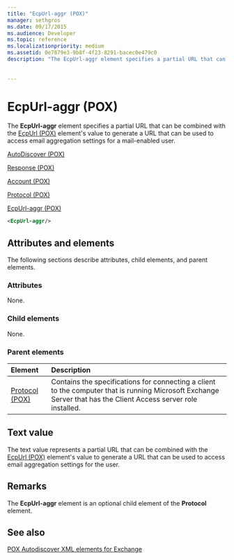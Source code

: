 ```yaml
---
title: "EcpUrl-aggr (POX)"
manager: sethgros
ms.date: 09/17/2015
ms.audience: Developer
ms.topic: reference
ms.localizationpriority: medium
ms.assetid: 0e7879e3-9b8f-4f23-8291-bacec0e479c0
description: "The EcpUrl-aggr element specifies a partial URL that can be combined with the EcpUrl (POX) element's value to generate a URL that can be used to access email aggregation settings for a mail-enabled user."
 
 
---
```


# EcpUrl-aggr (POX)

The **EcpUrl-aggr** element specifies a partial URL that can be combined with the [EcpUrl (POX)](ecpurl-pox.md) element's value to generate a URL that can be used to access email aggregation settings for a mail-enabled user. 
  
[AutoDiscover (POX)](autodiscover-pox.md)
  
[Response (POX)](response-pox.md)
  
[Account (POX)](account-pox.md)
  
[Protocol (POX)](protocol-pox.md)
  
[EcpUrl-aggr (POX)](ecpurl-aggr-pox.md)
  
```XML
<EcpUrl-aggr/>
```

## Attributes and elements

The following sections describe attributes, child elements, and parent elements.
  
### Attributes

None.
  
### Child elements

None.
  
### Parent elements

|**Element**|**Description**|
|:-----|:-----|
|[Protocol (POX)](protocol-pox.md) <br/> |Contains the specifications for connecting a client to the computer that is running Microsoft Exchange Server that has the Client Access server role installed.  <br/> |
   
## Text value

The text value represents a partial URL that can be combined with the [EcpUrl (POX)](ecpurl-pox.md) element's value to generate a URL that can be used to access email aggregation settings for the user. 
  
## Remarks

The **EcpUrl-aggr** element is an optional child element of the **Protocol** element. 
  
## See also



[POX Autodiscover XML elements for Exchange](pox-autodiscover-xml-elements-for-exchange.md)

